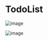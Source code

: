 # TodoList

![image](https://github.com/user-attachments/assets/2340e08b-a032-424d-8407-b51bb29c81bc)



![image](https://github.com/user-attachments/assets/79f6f449-6729-4090-9fa9-32167a356b3e)

